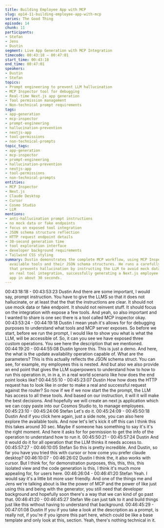 ```yaml
---
title: Building Employee App with MCP
slug: ep14-11-building-employee-app-with-mcp
series: The Good Thing
episode: 14
chunk: 11
participants:
- Stefan
- Jens
- Dustin
segment: Live App Generation with MCP Integration
timecode: 00:43:18 – 00:47:01
start_time: 00:43:18
end_time: 00:47:01
speakers:
- Dustin
- Stefan
topics:
- Prompt engineering to prevent LLM hallucination
- MCP Inspector tool for debugging
- Real-time Next.js app generation
- Tool permission management
- Non-technical prompt requirements
tags:
- app-generation
- mcp-inspector
- prompt-engineering
- hallucination-prevention
- nextjs-app
- tool-permissions
- non-technical-prompts
topic_tags:
- app-generation
- mcp-inspector
- prompt-engineering
- hallucination-prevention
- nextjs-app
- tool-permissions
- non-technical-prompts
entities:
- MCP Inspector
- Next.js
- Claude Desktop
- Cursor
- Cosmo Studio
- LLM
mentions:
- anti-hallucination prompt instructions
- no mock data or fake endpoints
- focus on exposed tool integration
- JSON schema structure reflection
- HTTP request endpoint details
- 30-second generation time
- tool exploration interface
- developer background requirements
- Tailwind CSS styling
summary: Dustin demonstrates the complete MCP workflow, using MCP Inspector to show
  available tools and their JSON schema structures. He runs a carefully crafted prompt
  that prevents hallucination by instructing the LLM to avoid mock data and focus
  on real tool integration, successfully generating a Next.js employee management
  app in about 30 seconds.
---
```


00:43:18:18 - 00:43:53:23
Dustin
And there are some important, I would say, prompt instruction. You have to give the LLMS so
that it does not hallucinate, or at least that the that the instructions are clear. It should not use
mock data or fake endpoint. It should not reinvent stuff. It should focus on the integration with
expose a few tools. And yeah, so also important and I wanted to share is one sec there is a tool
called MCP inspector okay.
00:43:53:24 - 00:44:19:18
Dustin
I mean yeah it's allows for for debugging purposes to understand what tools and MCP server
exposes. So before we start, before we run the prompt, I would like to show you what is what
the LLM, will be accessible of. So, it can you see we have exposed three custom operations.
You see here the description that we mentioned.
00:44:19:20 - 00:44:55:08
Dustin
Ignore this. This is just a demo. And here, the what is the update availability operation capable
of. What are the parameters? This is this actually reflects the JSON schema struct. You can
see, for example, my employees this is nested. And but also we also provide an end point that
gives the LLM superpowers to understand how to how to run this operation in, in in a, in a real
world scenario like how does the end point looks like?
00:44:55:10 - 00:45:23:07
Dustin
How how does the HTTP request has to look like in order to make a real and successful request
against the router? So now if we if we now start the the prompt, the LLM has access to all these
tools. And based on our instruction, it will it will make the best decisions. And hopefully we will
create an next js application which we can copy paste into our Cosmos Studio to, to manage
employees.
00:45:23:10 - 00:45:24:06
Stefan
Let's do it.
00:45:24:09 - 00:45:50:18
Dustin
And if you click here again, just a side note, you can also here explore the available tools. And
now let's let's kick it off this can I think this this takes around 30 sec. Maybe if someone has
something to say it's it's the right moment. And here it asks for for permission to get the info of
the operation to understand how to run it.
00:45:50:21 - 00:45:57:24
Dustin
And it would do it for all operation that the LLM thinks it needs access to.
00:45:57:27 - 00:46:10:05
Stefan
So this is pretty incredible. And Dustin, so far you have you tried this with cursor or how come
you prefer claude desktop?
00:46:10:07 - 00:46:26:02
Dustin
I think the, it also works with cursor. But I think for, for demonstration purposes, this, this, this,
this isolated view and the code generation is this, I think it's much more appealing for, for users
here.
00:46:26:04 - 00:46:41:20
Stefan
Yeah. I would say it's a little bit more user friendly. And one of the things me and Jens we're
talking about is like the power of MCP and the power of like just using this and being with the
generator, you still need that developer background and hopefully soon there's a way that we
can kind of go past that.
00:46:41:20 - 00:46:45:27
Stefan
We can just talk to it and build things just like this without having to understand that background.
00:46:45:29 - 00:47:01:08
Dustin
If you if you take a look at the description as a prompt, is really not, if you're if you ignore this
part here, which could be like a base template and only look at this, section. Yeah, there's
nothing technical in it.